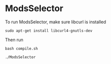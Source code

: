 # ModsSelector
To run ModsSelector, make sure libcurl is installed

```sudo apt-get install libcurl4-gnutls-dev```

Then run

```bash compile.sh```

```./ModsSelector```
